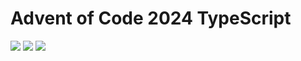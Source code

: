 # Advent of Code 2024 TypeScript

![](https://img.shields.io/badge/2024%20📅-orange) ![](https://img.shields.io/badge/Stars%20⭐-9-yellow) ![](https://img.shields.io/badge/Days%20completed-4-red)
